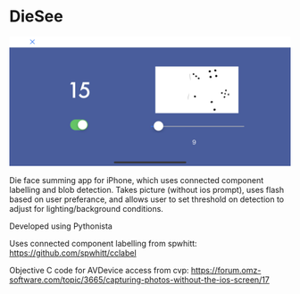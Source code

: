 # DieSee

![App screen image](example.PNG)

Die face summing app for iPhone, which uses connected component labelling and blob detection. Takes picture (without ios prompt), uses flash based on user preferance, and allows user to set threshold on detection to adjust for lighting/background conditions. 

Developed using Pythonista

Uses connected component labelling from spwhitt:
https://github.com/spwhitt/cclabel

Objective C code for AVDevice access from cvp:
https://forum.omz-software.com/topic/3665/capturing-photos-without-the-ios-screen/17
